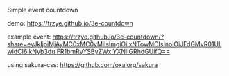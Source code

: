 Simple event countdown

demo: https://trzye.github.io/3e-countdown

example event: https://trzye.github.io/3e-countdown/?share=eyJkIjoiMjAyMC0xMC0yMiIsImgiOiIxNTowMCIsInoiOiJFdGMvR01UIiwidCI6IkNyb3duIFR1bmRyYSByZWxlYXNlIGRhdGUifQ==

using sakura-css: https://github.com/oxalorg/sakura
